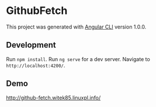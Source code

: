 # GithubFetch

This project was generated with [Angular CLI](https://github.com/angular/angular-cli) version 1.0.0.

## Development

Run `npm install`.
Run `ng serve` for a dev server. 
Navigate to `http://localhost:4200/`.

## Demo
http://github-fetch.witek85.linuxpl.info/